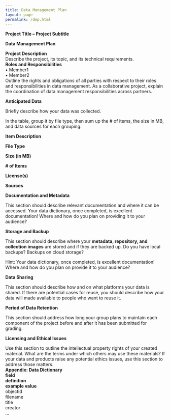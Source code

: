 ```yaml
---
title: Data Management Plan
layout: page
permalink: /dmp.html
---
```


**Project Title – Project Subtitle**  

**Data Management Plan** 

**Project Description**  
Describe the project, its topic, and its technical requirements.   
**Roles and Responsibilities**  
	•	Member1  
	•	Member2  
Outline the rights and obligations of all parties with respect to their roles and responsibilities in data management. As a collaborative project, explain the coordination of data management responsibilities across partners.

**Anticipated Data**

Briefly describe how your data was collected.

In the table, group it by file type, then sum up the \# of items, the size in MB, and data sources for each grouping.

**Item Description**

**File Type**

**Size (in MB)**

**\# of Items**

**License(s)**

**Sources**

**Documentation and Metadata**

This section should describe relevant documentation and where it can be accessed. Your data dictionary, once completed, is excellent documentation\! Where and how do you plan on providing it to your audience?

**Storage and Backup**

This section should describe where your **metadata, repository, and collection images** are stored and if they are backed up. Do you have local backups? Backups on cloud storage? 

Hint: Your data dictionary, once completed, is excellent documentation\! Where and how do you plan on provide it to your audience?

**Data Sharing**

This section should describe how and on what platforms your data is shared. If there are potential cases for reuse, you should describe how your data will made available to people who want to reuse it.

**Period of Data Retention**

This section should address how long your group plans to maintain each component of the project before and after it has been submitted for grading.

**Licensing and Ethical Issues**

Use this section to outline the intellectual property rights of your created material.  What are the terms under which others may use these materials? If your data and products raise any potential ethics issues, use this section to address those matters.  
**Appendix: Data Dictionary**  
**field**  
**definition**  
**example value**  
objectid  
filename  
title  
creator  
…
